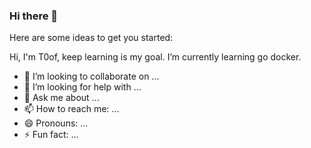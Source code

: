### Hi there 👋

Here are some ideas to get you started:

Hi, I'm T0of, keep learning is my goal.
I’m currently learning go docker.
- 👯 I’m looking to collaborate on ...
- 🤔 I’m looking for help with ...
- 💬 Ask me about ...
- 📫 How to reach me: ...
- 😄 Pronouns: ...
- ⚡ Fun fact: ...
